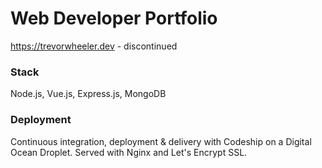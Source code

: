 # Web Developer Portfolio

https://trevorwheeler.dev - discontinued

### Stack

Node.js, Vue.js, Express.js, MongoDB

### Deployment

Continuous integration, deployment & delivery with Codeship on a Digital Ocean Droplet. Served with Nginx and Let's Encrypt SSL.
